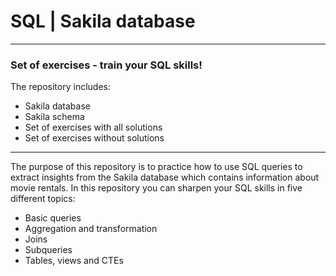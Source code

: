 # SQL | Sakila database
---
### Set of exercises - train your SQL skills!

The repository includes:

- Sakila database
- Sakila schema
- Set of exercises with all solutions
- Set of exercises without solutions
---

The purpose of this repository is to practice how to use SQL queries to extract insights from the Sakila database which contains information about movie rentals.
In this repository you can sharpen your SQL skills in five different topics:

- Basic queries
- Aggregation and transformation
- Joins
- Subqueries
- Tables, views and CTEs 
